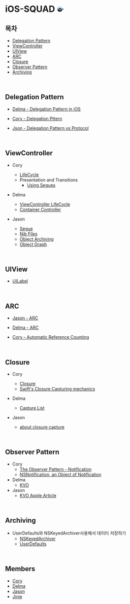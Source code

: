 # iOS-SQUAD <img src="https://github.com/corykim0829/iOS-squad/blob/master/Images/codesquad.png?raw=true" width="24px">

## 목차

- [Delegation Pattern](https://github.com/corykim0829/iOS-squad/blob/master/README.md#delegation-pattern)
- [ViewController](https://github.com/corykim0829/iOS-squad/blob/master/README.md#viewcontroller)
- [UIView](https://github.com/corykim0829/iOS-squad/blob/master/README.md#uiview)
- [ARC](https://github.com/corykim0829/iOS-squad/blob/master/README.md#arc)
- [Closure](https://github.com/corykim0829/iOS-squad/blob/master/README.md#closure)
- [Observer Pattern](https://github.com/corykim0829/iOS-squad/blob/master/README.md#observer-pattern)
- [Archiving](https://github.com/corykim0829/iOS-squad/blob/master/README.md#archiving)

<br>

## Delegation Pattern

- [Delma - Delegation Pattern in iOS](https://github.com/corykim0829/iOS-squad/blob/master/delma/delegation-pattern.md)

- [Cory - Delegation Pttern](https://github.com/corykim0829/iOS-squad/blob/master/Cory/delegation-pattern.md)
- [Json - Delegation Pattern vs Protocol](https://github.com/corykim0829/iOS-squad/blob/master/jason/delegation-pattern.md)

<br>



## ViewController

- Cory
  - [LifeCycle](https://github.com/corykim0829/iOS-squad/blob/master/delma/ViewControllerLifeCycle.md)
  - Presentation and Transitions
    - [Using Segues](https://github.com/corykim0829/iOS-squad/blob/master/Cory/Using-Segues-show.md)
- Delma
  - [ViewController LifeCycle](https://github.com/corykim0829/iOS-squad/blob/master/delma/ViewControllerLifeCycle.md)
  - [Container Controller](https://github.com/corykim0829/iOS-squad/blob/master/delma/ContainerController.md)

- Jason
  - [Segue](https://github.com/corykim0829/iOS-squad/blob/master/jason/2_14/Segue.md)
  - [Nib Files](https://github.com/corykim0829/iOS-squad/blob/master/jason/2_14/nib_file.md)
  - [Object Archiving](https://github.com/corykim0829/iOS-squad/blob/master/jason/2_14/object_archiving.md)
  - [Object Graph](https://github.com/corykim0829/iOS-squad/blob/master/jason/2_14/object_graph.md)

<br>

## UIView

- [UILabel](https://github.com/corykim0829/iOS-squad/blob/master/Cory/UILabel.md)

<br>

## ARC

- [Jason - ARC](https://github.com/corykim0829/iOS-squad/blob/master/jason/2_19/ARC.md)

- [Delma - ARC](https://github.com/corykim0829/iOS-squad/blob/master/delma/ARC.md) 

- [Cory - Automatic Reference Counting](https://github.com/corykim0829/iOS-squad/blob/master/Cory/Automatic%20Reference%20Counting.md)

<br>



## Closure

- Cory
  - [Closure](https://github.com/corykim0829/iOS-squad/blob/master/Cory/Closure.md)
  - [Swift's Closure Capturing mechanics](https://github.com/corykim0829/iOS-squad/blob/master/Cory/Swift%E2%80%99s-closure-capturing-mechanics.md)
- Delma
  - [Capture List](https://github.com/corykim0829/iOS-squad/blob/master/delma/Closure_CaptureList.md)

- Jason
  - [about closure capture](https://github.com/corykim0829/iOS-squad/blob/master/jason/2_26/about_closure.md)

<br>



## Observer Pattern

- Cory
  - [The Observer Pattern - Notification](https://github.com/corykim0829/iOS-squad/blob/master/Cory/observer-pattern/observer-pattern-notification.md)
  - [NSNotification, an Object of Notification](https://github.com/corykim0829/iOS-squad/blob/master/Cory/observer-pattern/NSNotification-object.md)
- Delma
  - [KVO](https://github.com/corykim0829/iOS-squad/blob/master/delma/KVO.md)
- Jason
  - [KVO Apple Article](https://github.com/corykim0829/iOS-squad/blob/master/jason/3_03/kvo_apple_article.md)

<br>

## Archiving

- UserDefaults와 NSKeyedArchiver사용해서 데이터 저장하기
  - [NSKeyedArchiver](https://github.com/corykim0829/iOS-squad/blob/master/Cory/archiving/NSKeyedArchiver.md)
  - [UserDefaults](https://github.com/corykim0829/iOS-squad/blob/master/Cory/archiving/UserDefaults.md)

<br>

## Members

- [Cory](https://github.com/corykim0829)
- [Delma](https://github.com/delmaSong)
- [Jason](https://github.com/ehgud0670)
- [Jinie](https://github.com/idevjinie)

